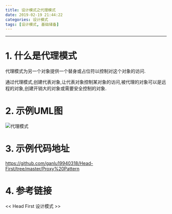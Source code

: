 ```yaml
---
title: 设计模式之代理模式
date: 2019-02-19 21:44:22
categories: 设计模式
tags: [设计模式, 基础储备]
---
```


----

<!-- more -->

# 1. 什么是代理模式

代理模式为另一个对象提供一个替身或占位符以控制对这个对象的访问.

通过代理模式,创建代表对象,让代表对象控制某对象的访问,被代理的对象可以是远程的对象,创建开销大的对象或需要安全控制的对象.

# 2. 示例UML图

![代理模式](https://blogpictures-1257055754.cos.ap-guangzhou.myqcloud.com/TIM%E6%88%AA%E5%9B%BE20190219232748.png)

# 3. 示例代码地址

https://github.com/ganlu19940318/Head-First/tree/master/Proxy%20Pattern

# 4. 参考链接

<< Head First 设计模式 >>